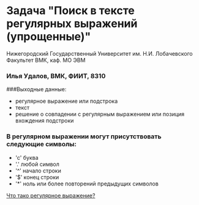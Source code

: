 # Задача "Поиск в тексте регулярных выражений (упрощенные)"

Нижегородский Государственный Университет им. Н.И. Лобачевского
Факультет ВМК, каф. МО ЭВМ 

### Илья Удалов, ВМК, ФИИТ, 8310 

###Выходные данные:
 * регулярное выражение или подстрока
 * текст
 * решение о совпадении с регулярным выражением или позиция вхождения подстроки

### В регулярном выражении могут присутствовать следующие символы:
 - 'с' буква
 - '.' любой символ
 - '^' начало строки
 - '$' конец строки
 - '*' ноль или более повторений предыдущих символов

[Что тако регулярное выражение?](http://ru.wikipedia.org/wiki/Регулярные_выражения) 